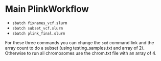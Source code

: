 # Main PlinkWorkflow
- `sbatch fixnames_vcf.slurm`
- `sbatch subset_vcf.slurm`
- `sbatch plink_final.slurm`

For these three commands you can change the `sed` command link and the array count to do a subset (using testing_samples.txt and array of 2). Otherwise to run all chromosomes use the chrom.txt file with an array of 4.
